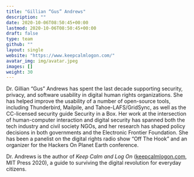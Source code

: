 ```yaml
---
title: "Gillian “Gus” Andrews"
description: ""
date: 2020-10-06T08:50:45+00:00
lastmod: 2020-10-06T08:50:45+00:00
draft: false
type: team
github: ""
layout: single
website: "https://www.keepcalmlogon.com/"
avatar_img: img/avatar.jpeg
images: []
weight: 30
---
```


Dr. Gillian “Gus” Andrews has spent the last decade supporting security, privacy, and software usability in digital human rights organizations. She has helped improve the usability of a number of open-source tools, including Thunderbird, Mailpile, and Tahoe-LAFS/GridSync, as well as the CC-licensed security guide Security in a Box. Her work at the intersection of human-computer interaction and digital security has spanned both the tech industry and civil society NGOs, and her research has shaped policy decisions in both governments and the Electronic Frontier Foundation. She has been a panelist on the digital rights radio show “Off The Hook” and an organizer for the Hackers On Planet Earth conference. 

Dr. Andrews is the author of *Keep Calm and Log On* ([keepcalmlogon.com](https://www.keepcalmlogon.com/), MIT Press 2020), a guide to surviving the digital revolution for everyday citizens.